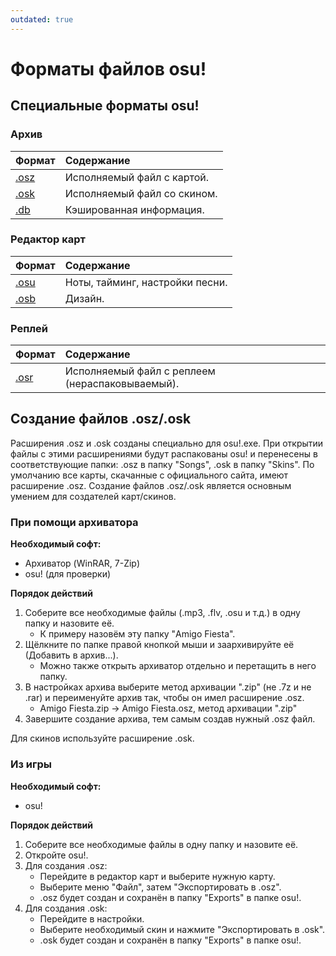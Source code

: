 ```yaml
---
outdated: true
---
```


# Форматы файлов osu!

## Специальные форматы osu!

### Архив

| Формат | Содержание |
| :-- | :-- |
| [.osz][Osz Link] | Исполняемый файл с картой. |
| [.osk][Osk Link] | Исполняемый файл со скином. |
| [.db][Db Link] | Кэшированная информация. |

### Редактор карт

| Формат | Содержание |
| :-- | :-- |
| [.osu][Osu Link] | Ноты, тайминг, настройки песни. |
| [.osb][Osb Link] | Дизайн. |

### Реплей

| Формат | Содержание |
| :-- | :-- |
| [.osr][Osr Link] | Исполняемый файл с реплеем (нераспаковываемый). |

## Создание файлов .osz/.osk

Расширения .osz и .osk созданы специально для osu!.exe. При открытии файлы с этими расширениями будут распакованы osu! и перенесены в соответствующие папки: .osz в папку "Songs", .osk в папку "Skins". По умолчанию все карты, скачанные с официального сайта, имеют расширение .osz. Создание файлов .osz/.osk является основным умением для создателей карт/скинов.

### При помощи архиватора

**Необходимый софт:**

- Архиватор (WinRAR, 7-Zip)
- osu! (для проверки)

**Порядок действий**

1. Соберите все необходимые файлы (.mp3, .flv, .osu и т.д.) в одну папку и назовите её.
   - К примеру назовём эту папку "Amigo Fiesta".
2. Щёлкните по папке правой кнопкой мыши и заархивируйте её (Добавить в архив...).
   - Можно также открыть архиватор отдельно и перетащить в него папку.
3. В настройках архива выберите метод архивации ".zip" (не .7z и не .rar) и переименуйте архив так, чтобы он имел расширение .osz.
   - Amigo Fiesta.zip -> Amigo Fiesta.osz, метод архивации ".zip"
4. Завершите создание архива, тем самым создав нужный .osz файл.

Для скинов используйте расширение .osk.

### Из игры

**Необходимый софт:**

- osu!

**Порядок действий**

1. Соберите все необходимые файлы в одну папку и назовите её.
2. Откройте osu!.
3. Для создания .osz:
   - Перейдите в редактор карт и выберите нужную карту.
   - Выберите меню "Файл", затем "Экспортировать в .osz".
   - .osz будет создан и сохранён в папку "Exports" в папке osu!.
4. Для создания .osk:
   - Перейдите в настройки.
   - Выберите необходимый скин и нажмите "Экспортировать в .osk".
   - .osk будет создан и сохранён в папку "Exports" в папке osu!.

[Osz Link]: /wiki/osu!_File_Formats/Osz_(file_format)
[Osk Link]: /wiki/osu!_File_Formats/Osk_(file_format)
[Db Link]: /wiki/osu!_File_Formats/Db_(file_format)
[Osu Link]: /wiki/osu!_File_Formats/Osu_(file_format)
[Osb Link]: /wiki/osu!_File_Formats/Osb_(file_format)
[Osr Link]: /wiki/osu!_File_Formats/Osr_(file_format)
